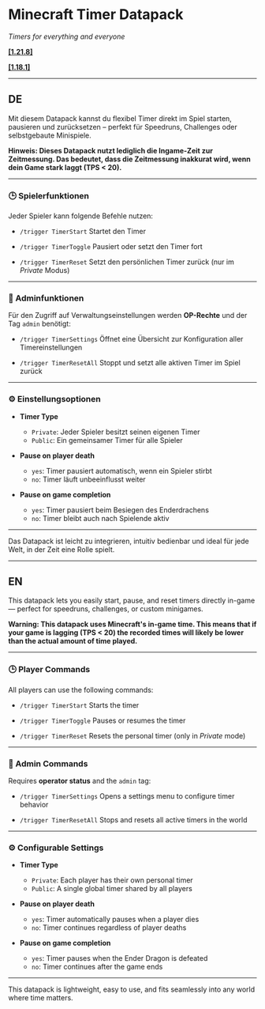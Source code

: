 # Minecraft Timer Datapack

*Timers for everything and everyone*

**[[1.21.8]](https://github.com/KaenguruuDev/TimerDatapack/releases/tag/1.21.8)**

**[[1.18.1]](https://github.com/KaenguruuDev/TimerDatapack/releases/tag/1.18.1)**

---
## DE

Mit diesem Datapack kannst du flexibel Timer direkt im Spiel starten, pausieren und zurücksetzen – perfekt für Speedruns, Challenges oder selbstgebaute Minispiele.

**Hinweis: Dieses Datapack nutzt lediglich die Ingame-Zeit zur Zeitmessung. Das bedeutet, dass die Zeitmessung inakkurat wird, wenn dein Game stark laggt (TPS < 20).**

---

### 🕒 Spielerfunktionen

Jeder Spieler kann folgende Befehle nutzen:

* `/trigger TimerStart`
  Startet den Timer

* `/trigger TimerToggle`
  Pausiert oder setzt den Timer fort

* `/trigger TimerReset`
  Setzt den persönlichen Timer zurück (nur im *Private* Modus)

---

### 🔧 Adminfunktionen

Für den Zugriff auf Verwaltungseinstellungen werden **OP-Rechte** und der Tag `admin` benötigt:

* `/trigger TimerSettings`
  Öffnet eine Übersicht zur Konfiguration aller Timereinstellungen

* `/trigger TimerResetAll`
  Stoppt und setzt alle aktiven Timer im Spiel zurück

---

### ⚙️ Einstellungsoptionen

* **Timer Type**

  * `Private`: Jeder Spieler besitzt seinen eigenen Timer
  * `Public`: Ein gemeinsamer Timer für alle Spieler

* **Pause on player death**

  * `yes`: Timer pausiert automatisch, wenn ein Spieler stirbt
  * `no`: Timer läuft unbeeinflusst weiter

* **Pause on game completion**

  * `yes`: Timer pausiert beim Besiegen des Enderdrachens
  * `no`: Timer bleibt auch nach Spielende aktiv

---

Das Datapack ist leicht zu integrieren, intuitiv bedienbar und ideal für jede Welt, in der Zeit eine Rolle spielt.

---

## EN

This datapack lets you easily start, pause, and reset timers directly in-game — perfect for speedruns, challenges, or custom minigames.


**Warning: This datapack uses Minecraft's in-game time. This means that if your game is lagging (TPS < 20) the recorded times will likely be lower than the actual amount of time played.**

---

### 🕒 Player Commands

All players can use the following commands:

* `/trigger TimerStart`
  Starts the timer

* `/trigger TimerToggle`
  Pauses or resumes the timer

* `/trigger TimerReset`
  Resets the personal timer (only in *Private* mode)

---

### 🔧 Admin Commands

Requires **operator status** and the `admin` tag:

* `/trigger TimerSettings`
  Opens a settings menu to configure timer behavior

* `/trigger TimerResetAll`
  Stops and resets all active timers in the world

---

### ⚙️ Configurable Settings

* **Timer Type**

  * `Private`: Each player has their own personal timer
  * `Public`: A single global timer shared by all players

* **Pause on player death**

  * `yes`: Timer automatically pauses when a player dies
  * `no`: Timer continues regardless of player deaths

* **Pause on game completion**

  * `yes`: Timer pauses when the Ender Dragon is defeated
  * `no`: Timer continues after the game ends

---

This datapack is lightweight, easy to use, and fits seamlessly into any world where time matters.
